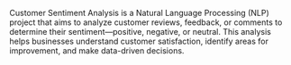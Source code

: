Customer Sentiment Analysis is a Natural Language Processing (NLP) project that aims to analyze customer reviews, feedback, or comments to determine their sentiment—positive, negative, or neutral. This analysis helps businesses understand customer satisfaction, identify areas for improvement, and make data-driven decisions.
